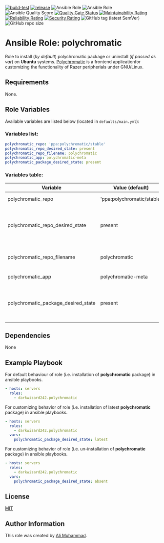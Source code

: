 [![build-test](https://github.com/darkwizard242/ansible-role-polychromatic/workflows/build-and-test/badge.svg?branch=master)](https://github.com/darkwizard242/ansible-role-polychromatic/actions?query=workflow%3Abuild-and-test) [![release](https://github.com/darkwizard242/ansible-role-polychromatic/workflows/release/badge.svg)](https://github.com/darkwizard242/ansible-role-polychromatic/actions?query=workflow%3Arelease) ![Ansible Role](https://img.shields.io/ansible/role/43079?color=dark%20green%20) ![Ansible Role](https://img.shields.io/ansible/role/d/43079?label=role%20downloads) ![Ansible Quality Score](https://img.shields.io/ansible/quality/43079?label=ansible%20quality%20score) [![Quality Gate Status](https://sonarcloud.io/api/project_badges/measure?project=ansible-role-polychromatic&metric=alert_status)](https://sonarcloud.io/dashboard?id=ansible-role-polychromatic) [![Maintainability Rating](https://sonarcloud.io/api/project_badges/measure?project=ansible-role-polychromatic&metric=sqale_rating)](https://sonarcloud.io/dashboard?id=ansible-role-polychromatic) [![Reliability Rating](https://sonarcloud.io/api/project_badges/measure?project=ansible-role-polychromatic&metric=reliability_rating)](https://sonarcloud.io/dashboard?id=ansible-role-polychromatic) [![Security Rating](https://sonarcloud.io/api/project_badges/measure?project=ansible-role-polychromatic&metric=security_rating)](https://sonarcloud.io/dashboard?id=ansible-role-polychromatic) ![GitHub tag (latest SemVer)](https://img.shields.io/github/tag/darkwizard242/ansible-role-polychromatic?label=release) ![GitHub repo size](https://img.shields.io/github/repo-size/darkwizard242/ansible-role-polychromatic?color=orange&style=flat-square)

# Ansible Role: polychromatic

Role to install (_by default_) polychromatic package or uninstall (_if passed as var_) on **Ubuntu** systems. [Polychromatic](https://polychromatic.app) is a frontend applicationfor customizing the functionality of Razer peripherials under GNU/Linux.

## Requirements

None.

## Role Variables

Available variables are listed below (located in `defaults/main.yml`):

### Variables list:

```yaml
polychromatic_repo: 'ppa:polychromatic/stable'
polychromatic_repo_desired_state: present
polychromatic_repo_filename: polychromatic
polychromatic_app: polychromatic-meta
polychromatic_package_desired_state: present
```

### Variables table:

Variable                            | Value (default)            | Description
----------------------------------- | -------------------------- | ----------------------------------------------------------------------------------------------------------------------------------------------------------
polychromatic_repo                  | 'ppa:polychromatic/stable' | Refers to the ppa repo to add.
polychromatic_repo_desired_state    | present                    | Defined to dynamically chose whether to add/keep (i.e. `present`) or remove (i.e. `absent`) the repository file list from `/etc/apt/sources.list.d`.
polychromatic_repo_filename         | polychromatic              | Defined to set the repository file name for saving in `/etc/apt/sources.list.d`
polychromatic_app                   | polychromatic-meta         | Defines the app to install i.e. **polychromatic-meta**
polychromatic_package_desired_state | present                    | Defined to dynamically chose whether to install (i.e. either `present` or `latest`) or uninstall (i.e. `absent`) the package. Default is set to `present`.

## Dependencies

None

## Example Playbook

For default behaviour of role (i.e. installation of **polychromatic** package) in ansible playbooks.

```yaml
- hosts: servers
  roles:
    - darkwizard242.polychromatic
```

For customizing behavior of role (i.e. installation of latest **polychromatic** package) in ansible playbooks.

```yaml
- hosts: servers
  roles:
    - darkwizard242.polychromatic
  vars:
    polychromatic_package_desired_state: latest
```

For customizing behavior of role (i.e. un-installation of **polychromatic** package) in ansible playbooks.

```yaml
- hosts: servers
  roles:
    - darkwizard242.polychromatic
  vars:
    polychromatic_package_desired_state: absent
```

## License

[MIT](https://github.com/darkwizard242/ansible-role-polychromatic/blob/master/LICENSE)

## Author Information

This role was created by [Ali Muhammad](https://www.linkedin.com/in/ali-muhammad-759791130/).
